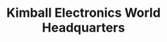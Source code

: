 ---
title: "Kimball Electronics World Headquarters"
url: /jasper/kimball-electronics-world-headquarters/
shop: Elektronik
---